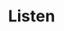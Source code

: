 ---
layout: listen3
title: Listen
description: 'Blanc Nacarat Records Label & Artistic Community'
lang: en
lang-ref: listen
nav-menu: true
image: null
author: null
sitemap: true
---
